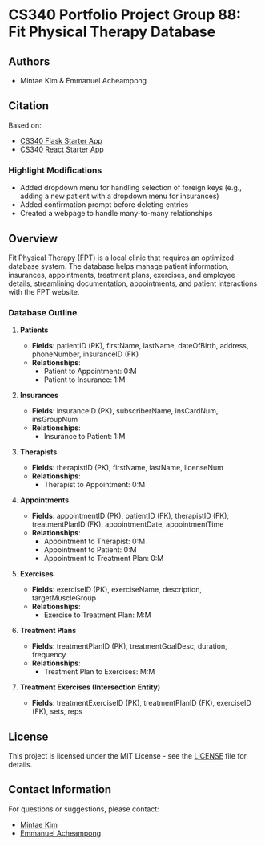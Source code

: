 # CS340 Portfolio Project Group 88: Fit Physical Therapy Database

## Authors
- Mintae Kim & Emmanuel Acheampong

## Citation
Based on:
- [CS340 Flask Starter App](https://github.com/osu-cs340-ecampus/flask-starter-app)
- [CS340 React Starter App](https://github.com/osu-cs340-ecampus/react-starter-app)

### Highlight Modifications
- Added dropdown menu for handling selection of foreign keys (e.g., adding a new patient with a dropdown menu for insurances)
- Added confirmation prompt before deleting entries
- Created a webpage to handle many-to-many relationships

## Overview
Fit Physical Therapy (FPT) is a local clinic that requires an optimized database system. The database helps manage patient information, insurances, appointments, treatment plans, exercises, and employee details, streamlining documentation, appointments, and patient interactions with the FPT website.

### Database Outline

1. **Patients**
    - **Fields**: patientID (PK), firstName, lastName, dateOfBirth, address, phoneNumber, insuranceID (FK)
    - **Relationships**:
        - Patient to Appointment: 0:M
        - Patient to Insurance: 1:M

2. **Insurances**
    - **Fields**: insuranceID (PK), subscriberName, insCardNum, insGroupNum
    - **Relationships**:
        - Insurance to Patient: 1:M

3. **Therapists**
    - **Fields**: therapistID (PK), firstName, lastName, licenseNum
    - **Relationships**:
        - Therapist to Appointment: 0:M

4. **Appointments**
    - **Fields**: appointmentID (PK), patientID (FK), therapistID (FK), treatmentPlanID (FK), appointmentDate, appointmentTime
    - **Relationships**:
        - Appointment to Therapist: 0:M
        - Appointment to Patient: 0:M
        - Appointment to Treatment Plan: 0:M

5. **Exercises**
    - **Fields**: exerciseID (PK), exerciseName, description, targetMuscleGroup
    - **Relationships**:
        - Exercise to Treatment Plan: M:M

6. **Treatment Plans**
    - **Fields**: treatmentPlanID (PK), treatmentGoalDesc, duration, frequency
    - **Relationships**:
        - Treatment Plan to Exercises: M:M

7. **Treatment Exercises (Intersection Entity)**
    - **Fields**: treatmentExerciseID (PK), treatmentPlanID (FK), exerciseID (FK), sets, reps

## License
This project is licensed under the MIT License - see the [LICENSE](LICENSE) file for details.

## Contact Information
For questions or suggestions, please contact:
- [Mintae Kim](mailto:kimmint@oregonstate.edu)
- [Emmanuel Acheampong](mailto:acheampe@oregonstate.edu)

